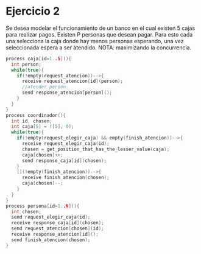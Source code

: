 # Ejercicio 2

Se desea modelar el funcionamiento de un banco en el cual existen 5 cajas para realizar pagos. Existen P personas que desean pagar. Para esto cada una selecciona la caja donde hay menos personas esperando, una vez seleccionada espera a ser atendido.
NOTA: maximizando la concurrencia.

```c
process caja[id=1..5](){
  int person;
  while(true){
    if(!empty(request_atencion))-->{
      receive request_atencion[id](person);
      //atender person
      send response_atencion[person]();
    }
  }
}
process coordinador(){
  int id, chosen;
  int caja[5] = ([5], 0);
  while(true){
    if(!empty(request_elegir_caja) && empty(finish_atencion))-->{
      receive request_elegir_caja(id);
      chosen = get_position_that_has_the_lesser_value(caja);
      caja[chosen]++;
      send response_caja[id](chosen);
    }
    [](!empty(finish_atencion))-->{
      receive finish_atencion(chosen);
      caja[chosen]--;
    }
  }
}
process persona[id=1..N](){
  int chosen;
  send request_elegir_caja(id);
  receive response_caja[id](chosen);
  send request_atencion[chosen](id);
  receive response_atencion[id]();
  send finish_atencion(chosen);
}
```
